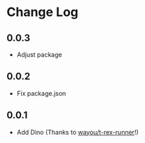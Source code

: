 # Change Log

## 0.0.3

- Adjust package

## 0.0.2

- Fix package.json

## 0.0.1

- Add Dino (Thanks to [wayou/t-rex-runner](https://github/wayou/t-rex-runner)!)